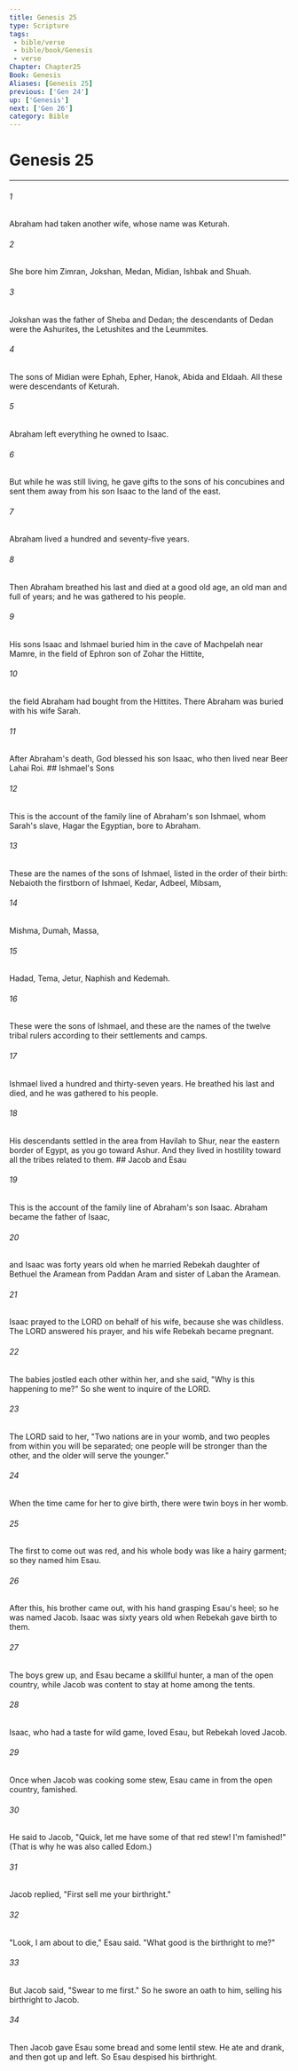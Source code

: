```yaml
---
title: Genesis 25
type: Scripture
tags:
 - bible/verse
 - bible/book/Genesis
 - verse
Chapter: Chapter25
Book: Genesis
Aliases: [Genesis 25]
previous: ['Gen 24']
up: ['Genesis']
next: ['Gen 26']
category: Bible
---
```

# Genesis 25

***


###### 1 
Abraham had taken another wife, whose name was Keturah. 

###### 2 
She bore him Zimran, Jokshan, Medan, Midian, Ishbak and Shuah. 

###### 3 
Jokshan was the father of Sheba and Dedan; the descendants of Dedan were the Ashurites, the Letushites and the Leummites. 

###### 4 
The sons of Midian were Ephah, Epher, Hanok, Abida and Eldaah. All these were descendants of Keturah. 

###### 5 
Abraham left everything he owned to Isaac. 

###### 6 
But while he was still living, he gave gifts to the sons of his concubines and sent them away from his son Isaac to the land of the east. 

###### 7 
Abraham lived a hundred and seventy-five years. 

###### 8 
Then Abraham breathed his last and died at a good old age, an old man and full of years; and he was gathered to his people. 

###### 9 
His sons Isaac and Ishmael buried him in the cave of Machpelah near Mamre, in the field of Ephron son of Zohar the Hittite, 

###### 10 
the field Abraham had bought from the Hittites. There Abraham was buried with his wife Sarah. 

###### 11 
After Abraham's death, God blessed his son Isaac, who then lived near Beer Lahai Roi. ## Ishmael's Sons 

###### 12 
This is the account of the family line of Abraham's son Ishmael, whom Sarah's slave, Hagar the Egyptian, bore to Abraham. 

###### 13 
These are the names of the sons of Ishmael, listed in the order of their birth: Nebaioth the firstborn of Ishmael, Kedar, Adbeel, Mibsam, 

###### 14 
Mishma, Dumah, Massa, 

###### 15 
Hadad, Tema, Jetur, Naphish and Kedemah. 

###### 16 
These were the sons of Ishmael, and these are the names of the twelve tribal rulers according to their settlements and camps. 

###### 17 
Ishmael lived a hundred and thirty-seven years. He breathed his last and died, and he was gathered to his people. 

###### 18 
His descendants settled in the area from Havilah to Shur, near the eastern border of Egypt, as you go toward Ashur. And they lived in hostility toward all the tribes related to them. ## Jacob and Esau 

###### 19 
This is the account of the family line of Abraham's son Isaac. Abraham became the father of Isaac, 

###### 20 
and Isaac was forty years old when he married Rebekah daughter of Bethuel the Aramean from Paddan Aram and sister of Laban the Aramean. 

###### 21 
Isaac prayed to the LORD on behalf of his wife, because she was childless. The LORD answered his prayer, and his wife Rebekah became pregnant. 

###### 22 
The babies jostled each other within her, and she said, "Why is this happening to me?" So she went to inquire of the LORD. 

###### 23 
The LORD said to her, "Two nations are in your womb, and two peoples from within you will be separated; one people will be stronger than the other, and the older will serve the younger." 

###### 24 
When the time came for her to give birth, there were twin boys in her womb. 

###### 25 
The first to come out was red, and his whole body was like a hairy garment; so they named him Esau. 

###### 26 
After this, his brother came out, with his hand grasping Esau's heel; so he was named Jacob. Isaac was sixty years old when Rebekah gave birth to them. 

###### 27 
The boys grew up, and Esau became a skillful hunter, a man of the open country, while Jacob was content to stay at home among the tents. 

###### 28 
Isaac, who had a taste for wild game, loved Esau, but Rebekah loved Jacob. 

###### 29 
Once when Jacob was cooking some stew, Esau came in from the open country, famished. 

###### 30 
He said to Jacob, "Quick, let me have some of that red stew! I'm famished!" (That is why he was also called Edom.) 

###### 31 
Jacob replied, "First sell me your birthright." 

###### 32 
"Look, I am about to die," Esau said. "What good is the birthright to me?" 

###### 33 
But Jacob said, "Swear to me first." So he swore an oath to him, selling his birthright to Jacob. 

###### 34 
Then Jacob gave Esau some bread and some lentil stew. He ate and drank, and then got up and left. So Esau despised his birthright. 
